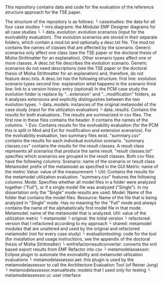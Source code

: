 This repository contains data and code for the evaluation of the reference structure approach for the TSE paper.

The structure of the repository is as follows:
└ casestudies: the data for all four case studies
  └ mrs.diagrams: the Modular EMF Designer diagrams for all case studies
  └ <case study name>
    └ data.<case study name>.evolution:
        evolution scenarios (input for the evolvability evaluation).
		The evolution scenarios are stored in their separate folders, which contain a mod.txt and optionally a desc.txt file.
		The mod.txt contains the names of classes that are affected by the scenario.
		Generic scenarios only affect one class (see the TSE paper or the doctoral thesis of Misha Strittmatter for an explanation).
		Other scenario types affect one or more classes.
		A desc.txt file describes the evolution scenario.
		Generic scenarios do not need descriptions (see the TSE paper or the doctoral thesis of Misha Strittmatter for an explanation) and, therefore, do not feature desc.txts.
		A desc.txt has the following structure.
			first line: evolution scenario types
			second line: explanation what happens in the scenario
			third line: link to a version history entry (optional)
		In the PCM case study the evolution folder is replace by "...extension" and "...modification" folders, as it analyses extensions and explicitly distinguishes between the two evolution types.
    └ data.<case study name>.models: instances of the original metamodel of the case study (input for the utilization evaluation)
    └ data.<case study name>.results:
		Contains the results for both evaluations.
		The results are summarized in csv files.
		The first row in these files contains the header.
		It contains the names of the columns.
	  └ Evo:
		  Contains results for the evolvability evaluation (for the PCM this is split in Mod and Ext for modification and extension scenarios).
		  For the evolvability evaluation, two summary files exist.
		  "summary.csv" contains the results for each individual evolution scenario.
		  "summary classes.csv" contains the results for the result classes.
		  A result class represents all scenarios that produce the same result.
		  "result classes.txt" specifies which scenarios are grouped in the result classes.
		  Both csv files have the following columns:
			Scenario: name of the scenario or result class
			Metamodel: prefix of the metamodel as specified in the GUI
			Metric: name of the metric
			Value: value of the measurement
	  └ Util:
		  Contains the results for the metamodel utilization evaluation.
		  "summary.csv" features the following columns:
			Mode:
			  Specifies whether all model files in a folder were analyzed together ("Full"), or if a single model file was analyzed ("Single").
			  In my dissertation only the "Single" mode results are used.
			Model: Name of the folder that contains the model files.
			Resource:
			  Name of the file that is being analyzed in "Single" mode.
			  Has no meaning for the "Full" mode and always contains the name of the alphabetically first model file in that mode.
			Metamodel: name of the metamodel that is analyzed.
			Util: value of the utilization metric
    └ metamodel
      └ original: the initial version
      └ refactored: version that I refactored according to my approach
      └ shared: metamodel modules that are unaltered and used by the original and refactored metamodel (not for every case study)
└ evaluationtooling: code for the tool (for installation and usage instructions, see the appendix of the doctoral thesis of Misha Strittmatter)
  └ emfrefactorresultconverter: converts the xml based export results from EMF Refactor into csv
  └ metamodelassessor: Eclipse plugin to automate the evolvability and metamodel utilization evaluations
  └ metamodelassessor.aet: this plugin is used by the metamodelassessor to call the Architecture Evaluation Tool (of Reiner Jung)
  └ metamodelassessor.manualtests: models that I used only for testing
  └ metamodelassessor.ui: user interface


